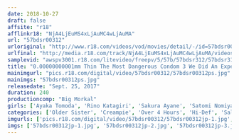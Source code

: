 ```yaml
---
date: 2018-10-27
draft: false
affsite: "r18"
afflinkr18: "NjA4LjEuMS4xLjAuMC4wLjAuMA"
url: "57bdsr00312"
urloriginal: "http://www.r18.com/videos/vod/movies/detail/-/id=57bdsr00312"
urlfinal: "http://media.r18.com/track/NjA4LjEuMS4xLjAuMC4wLjAuMA/videos/vod/movies/detail/-/id=57bdsr00312"
samplevid: "awspv3001.r18.com/litevideo/freepv/5/57b/57bdsr312/57bdsr312_dmb_w.mp4"
title: "0.00000000001mm Thin The Most Dangerous Condom 3 We Did An Experiment With These Girls Who Absolutely Refuse To Fuck Raw By Wearing These Condoms That Will Rip Apart In Seconds When We End Up Having Raw Fucking Creampies Will They Have Our Babies? 4 Hour Special 6 Erotic And Cute Victims"
mainimgurl: "pics.r18.com/digital/video/57bdsr00312/57bdsr00312ps.jpg"
mainimgs: "57bdsr00312ps.jpg"
releasedate: "Sept. 25, 2017"
duration: 240
productioncomp: "Big Morkal"
girls: ['Ayaka Tomoda', 'Rino Katagiri', 'Sakura Ayane', 'Satomi Nomiya', 'Ayu Sakurai', 'Eri Hosaka']
categories: ['Older Sister', 'Creampie', 'Over 4 Hours', 'Hi-Def', 'Sale (limited time)']
imgurls: ['pics.r18.com/digital/video/57bdsr00312/57bdsr00312jp-1.jpg', 'pics.r18.com/digital/video/57bdsr00312/57bdsr00312jp-2.jpg', 'pics.r18.com/digital/video/57bdsr00312/57bdsr00312jp-3.jpg', 'pics.r18.com/digital/video/57bdsr00312/57bdsr00312jp-4.jpg', 'pics.r18.com/digital/video/57bdsr00312/57bdsr00312jp-5.jpg', 'pics.r18.com/digital/video/57bdsr00312/57bdsr00312jp-6.jpg', 'pics.r18.com/digital/video/57bdsr00312/57bdsr00312jp-7.jpg', 'pics.r18.com/digital/video/57bdsr00312/57bdsr00312jp-8.jpg', 'pics.r18.com/digital/video/57bdsr00312/57bdsr00312jp-9.jpg', 'pics.r18.com/digital/video/57bdsr00312/57bdsr00312jp-10.jpg', 'pics.r18.com/digital/video/57bdsr00312/57bdsr00312jp-11.jpg', 'pics.r18.com/digital/video/57bdsr00312/57bdsr00312jp-12.jpg', 'pics.r18.com/digital/video/57bdsr00312/57bdsr00312jp-13.jpg', 'pics.r18.com/digital/video/57bdsr00312/57bdsr00312jp-14.jpg', 'pics.r18.com/digital/video/57bdsr00312/57bdsr00312jp-15.jpg', 'pics.r18.com/digital/video/57bdsr00312/57bdsr00312jp-16.jpg', 'pics.r18.com/digital/video/57bdsr00312/57bdsr00312jp-17.jpg', 'pics.r18.com/digital/video/57bdsr00312/57bdsr00312jp-18.jpg', 'pics.r18.com/digital/video/57bdsr00312/57bdsr00312jp-19.jpg', 'pics.r18.com/digital/video/57bdsr00312/57bdsr00312jp-20.jpg']
imgs: ['57bdsr00312jp-1.jpg', '57bdsr00312jp-2.jpg', '57bdsr00312jp-3.jpg', '57bdsr00312jp-4.jpg', '57bdsr00312jp-5.jpg', '57bdsr00312jp-6.jpg', '57bdsr00312jp-7.jpg', '57bdsr00312jp-8.jpg', '57bdsr00312jp-9.jpg', '57bdsr00312jp-10.jpg', '57bdsr00312jp-11.jpg', '57bdsr00312jp-12.jpg', '57bdsr00312jp-13.jpg', '57bdsr00312jp-14.jpg', '57bdsr00312jp-15.jpg', '57bdsr00312jp-16.jpg', '57bdsr00312jp-17.jpg', '57bdsr00312jp-18.jpg', '57bdsr00312jp-19.jpg', '57bdsr00312jp-20.jpg']
---
```

